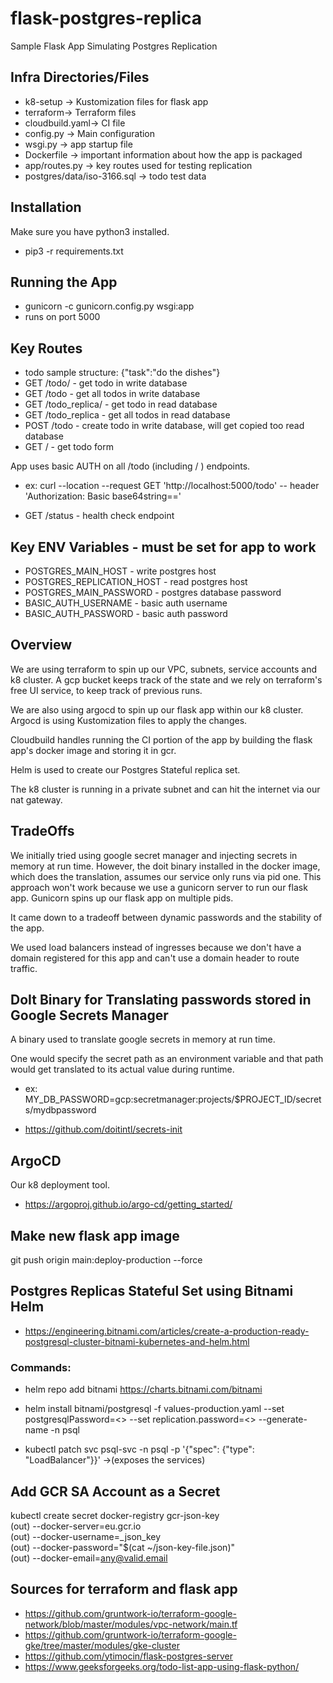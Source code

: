 # flask-postgres-replica
Sample Flask App Simulating Postgres Replication

## Infra Directories/Files
* k8-setup -> Kustomization files for flask app
* terraform-> Terraform files
* cloudbuild.yaml-> CI file
* config.py -> Main configuration
* wsgi.py -> app startup file
* Dockerfile -> important information about how the app is packaged
* app/routes.py -> key routes used for testing replication
* postgres/data/iso-3166.sql -> todo test data


## Installation
Make sure you have python3 installed.  
* pip3 -r requirements.txt

## Running the App
* gunicorn -c gunicorn.config.py wsgi:app
* runs on port 5000


## Key Routes

* todo sample structure: {"task":"do the dishes"}
* GET /todo/<id> - get todo in write database
* GET /todo   - get all todos in write database
* GET /todo_replica/<id>   - get todo in read database
* GET /todo_replica   - get all todos in read database
* POST /todo - create todo in write database, will get copied too read database
* GET /   - get todo form

App uses basic AUTH on all /todo (including / ) endpoints.

* ex: curl --location --request GET 'http://localhost:5000/todo' -- header 'Authorization: Basic base64string=='

* GET /status - health check endpoint

## Key ENV Variables - must be set for app to work

* POSTGRES_MAIN_HOST - write postgres host
* POSTGRES_REPLICATION_HOST - read postgres host
* POSTGRES_MAIN_PASSWORD - postgres database password
* BASIC_AUTH_USERNAME - basic auth username
* BASIC_AUTH_PASSWORD - basic auth password

## Overview

We are using terraform to spin up our VPC, subnets, service accounts and k8 cluster.
A gcp bucket keeps track of the state and we rely on terraform's free UI service, to keep
track of previous runs.

We are also using argocd to spin up our flask app within our k8 cluster.
Argocd is using Kustomization files to apply the changes.

Cloudbuild handles running the CI portion of the app by building the flask app's
docker image and storing it in gcr.

Helm is used to create our Postgres Stateful replica set.

The k8 cluster is running in a private subnet and can hit the internet via our
nat gateway.

## TradeOffs

We initially tried using google secret manager and injecting secrets in memory
at run time.  However, the doit binary installed in the docker image, which does the translation,  assumes our service only runs via pid one.  This approach won't work because we use a gunicorn server to run our flask app. Gunicorn spins up our flask app on multiple pids.  

It came down to a tradeoff between dynamic passwords and the stability of the app.

We used load balancers instead of ingresses because we don't have a domain registered for this app and can't use a domain header to route traffic.

## DoIt Binary for Translating passwords stored in Google Secrets Manager

A binary used to translate google secrets in memory at run time.

One would specify the secret path as an environment variable and that path
would get translated to its actual value during runtime.

* ex: MY_DB_PASSWORD=gcp:secretmanager:projects/$PROJECT_ID/secrets/mydbpassword

* https://github.com/doitintl/secrets-init


## ArgoCD
Our k8 deployment tool.

* https://argoproj.github.io/argo-cd/getting_started/


## Make new flask app image
git push origin main:deploy-production --force

## Postgres Replicas Stateful Set using Bitnami Helm

* https://engineering.bitnami.com/articles/create-a-production-ready-postgresql-cluster-bitnami-kubernetes-and-helm.html

### Commands:
* helm repo add bitnami https://charts.bitnami.com/bitnami

* helm install  bitnami/postgresql -f values-production.yaml --set postgresqlPassword=<> --set replication.password=<> --generate-name -n psql

* kubectl patch svc psql-svc -n psql -p '{"spec": {"type": "LoadBalancer"}}' ->(exposes the services)

## Add GCR SA Account as a Secret


kubectl create secret docker-registry gcr-json-key \
(out) --docker-server=eu.gcr.io \
(out) --docker-username=_json_key \
(out) --docker-password="$(cat ~/json-key-file.json)" \
(out) --docker-email=any@valid.email

## Sources for terraform and flask app
* https://github.com/gruntwork-io/terraform-google-network/blob/master/modules/vpc-network/main.tf
* https://github.com/gruntwork-io/terraform-google-gke/tree/master/modules/gke-cluster
* https://github.com/ytimocin/flask-postgres-server
* https://www.geeksforgeeks.org/todo-list-app-using-flask-python/
